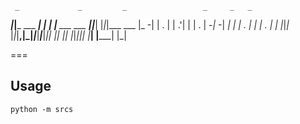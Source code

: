      _             _         _                 _     _   _         
 ___|_|___ ___ ___| |      _| |___ ___ ___ ___|_|___| |_|_|___ ___ 
|_ -| | . |   | .'| |     | . | -_|_ -|  _|  _| | . |  _| | . |   |
|___|_|_  |_|_|__,|_|_____|___|___|___|___|_| |_|  _|_| |_|___|_|_|
      |___|         |_____|                     |_|                

===

## Usage
	python -m srcs
